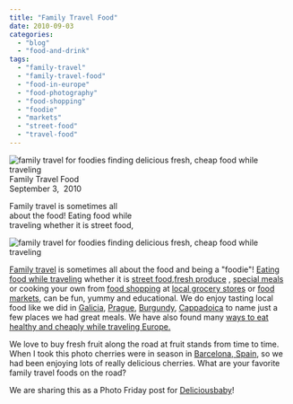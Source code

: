 ```yaml
---
title: "Family Travel Food"
date: 2010-09-03
categories: 
  - "blog"
  - "food-and-drink"
tags: 
  - "family-travel"
  - "family-travel-food"
  - "food-in-europe"
  - "food-photography"
  - "food-shopping"
  - "foodie"
  - "markets"
  - "street-food"
  - "travel-food"
---
```


 ![family travel for foodies finding delicious fresh, cheap food while traveling](https://pub-ac94b3f306b24c0dba4238943c97f2e1.r2.dev/6a00e5502a95078833013484b8ca32970c.jpg) Family Travel Food  
September 3,  2010

Family travel is sometimes all  
about the food! Eating food while  
traveling whether it is street food,

<!--more-->

![family travel for foodies finding delicious fresh, cheap food while traveling](https://pub-ac94b3f306b24c0dba4238943c97f2e1.r2.dev/6a00e5502a950788330133f19079e4970b.jpg)  

[Family travel](http://soultravelers3new.local/2009/04/how-to-travel-the-world-as-a-digital-nomad-family.html) is sometimes all about the food and being a "foodie"! [Eating food while traveling](http://soultravelers3new.local/2008/09/how-to-eat-heal.html) whether it is [street food](http://soultravelers3new.local/2008/03/kids-view-of-fl.html),[fresh produce](http://soultravelers3new.local/2010/06/family-travel-italy-verona-farm-stay-agritourismo-romeo-juliet-arena-opera.html) , [special meals](http://soultravelers3new.local/2009/05/family-travel-photo-sweden-reindeer-meat-in-kota-traditional-sami-lapland.html) or cooking your own from [food shopping](http://soultravelers3new.local/2009/07/food-shopping-san-sebastian-spain-unusual-markets-europe.html) at [local grocery stores](http://soultravelers3new.local/2008/04/food-myths-real.html) or [food markets](http://soultravelers3new.local/2009/08/family-travel-photo-norway-bergen-fish-market-fresh-salmon.html), can be fun, yummy and educational. We do enjoy tasting local food like we did in [Galicia](http://soultravelers3new.local/2008/10/post.html), [Prague](http://soultravelers3new.local/2007/11/stand-out-meals.html), [Burgundy](http://soultravelers3new.local/2006/10/nothing-but-pin.html), [Cappadoica](http://soultravelers3new.local/2007/07/cappadocia-cave.html) to name just a few places we had great meals. We have also found many [ways to eat healthy and cheaply while traveling Europe.](http://soultravelers3new.local/2008/09/how-to-eat-heal.html)  
  
We love to buy fresh fruit along the road at fruit stands from time to time. When I took this photo cherries were in season in [Barcelona, Spain](http://soultravelers3new.local/2007/05/barcelona-beach.html), so we had been enjoying lots of really delicious cherries. What are your favorite family travel foods on the road? 

We are sharing this as a Photo Friday post for [Deliciousbaby](http://www.deliciousbaby.com/)!
